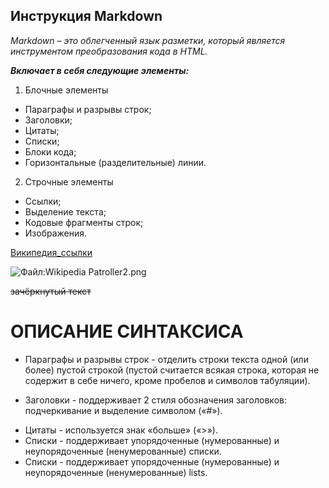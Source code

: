 ## Инструкция Markdown

*Markdown – это облегченный язык разметки, который является инструментом преобразования кода в HTML.*

***Включает в себя следующие элементы:***

1. Блочные элементы

* Параграфы и разрывы строк;
* Заголовки;
* Цитаты;
* Списки;
* Блоки кода;
* Горизонтальные (разделительные) линии.

2. Строчные элементы

* Ссылки;
* Выделение текста;
* Кодовые фрагменты строк;
* Изображения.

[Википедия_ссылки](https://ru.wikipedia.org/)

![Файл:Wikipedia Patroller2.png](https://upload.wikimedia.org/wikipedia/commons/thumb/7/78/Wikipedia_Patroller2.png/615px-Wikipedia_Patroller2.png)

 ~~зачёркнутый текст~~ 

 # ОПИСАНИЕ СИНТАКСИСА

 * Параграфы и разрывы строк -  отделить строки текста одной (или более) пустой строкой (пустой считается всякая строка, которая не содержит в себе ничего, кроме пробелов и символов табуляции).
 + Заголовки - поддерживает 2 стиля обозначения заголовков: подчеркивание и выделение символом («#»).
 * Цитаты - используется знак «больше» («>»).
 * Списки -  поддерживает упорядоченные (нумерованные) и неупорядоченные (ненумерованные) списки.
 * Списки -  поддерживает упорядоченные (нумерованные) и неупорядоченные (ненумерованные) lists.
